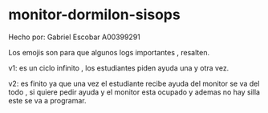 # monitor-dormilon-sisops

Hecho por: Gabriel Escobar A00399291

Los emojis son para que algunos logs importantes , resalten.

v1: es un ciclo infinito , los estudiantes piden ayuda una y otra vez.


v2: es finito ya que una vez el estudiante recibe ayuda del monitor se va del todo , si quiere pedir ayuda y el monitor esta ocupado y ademas no hay silla este se va a programar.
